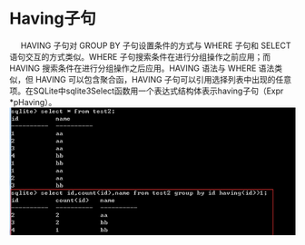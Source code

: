 # Having子句
&nbsp;&nbsp;&nbsp;&nbsp;
HAVING 子句对 GROUP BY 子句设置条件的方式与 WHERE 子句和 SELECT 语句交互的方式类似。WHERE 子句搜索条件在进行分组操作之前应用；而 HAVING 搜索条件在进行分组操作之后应用。HAVING 语法与 WHERE 语法类似，但 HAVING 可以包含聚合函，HAVING 子句可以引用选择列表中出现的任意项。在SQLite中sqlite3Select函数用一个表达式结构体表示having子句（Expr *pHaving）。
<img src="../having1.png"/>
